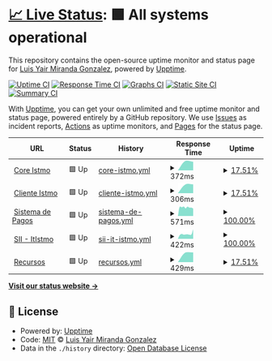 # [📈 Live Status](https://ymiranda-web.github.io/istmo-status): <!--live status--> **🟩 All systems operational**

This repository contains the open-source uptime monitor and status page for [Luis Yair Miranda Gonzalez](http://yairmiranda.com), powered by [Upptime](https://github.com/upptime/upptime).

[![Uptime CI](https://github.com/ymiranda-web/istmo-status/workflows/Uptime%20CI/badge.svg)](https://github.com/ymiranda-web/istmo-status/actions?query=workflow%3A%22Uptime+CI%22)
[![Response Time CI](https://github.com/ymiranda-web/istmo-status/workflows/Response%20Time%20CI/badge.svg)](https://github.com/ymiranda-web/istmo-status/actions?query=workflow%3A%22Response+Time+CI%22)
[![Graphs CI](https://github.com/ymiranda-web/istmo-status/workflows/Graphs%20CI/badge.svg)](https://github.com/ymiranda-web/istmo-status/actions?query=workflow%3A%22Graphs+CI%22)
[![Static Site CI](https://github.com/ymiranda-web/istmo-status/workflows/Static%20Site%20CI/badge.svg)](https://github.com/ymiranda-web/istmo-status/actions?query=workflow%3A%22Static+Site+CI%22)
[![Summary CI](https://github.com/ymiranda-web/istmo-status/workflows/Summary%20CI/badge.svg)](https://github.com/ymiranda-web/istmo-status/actions?query=workflow%3A%22Summary+CI%22)

With [Upptime](https://upptime.js.org), you can get your own unlimited and free uptime monitor and status page, powered entirely by a GitHub repository. We use [Issues](https://github.com/ymiranda-web/istmo-status/issues) as incident reports, [Actions](https://github.com/ymiranda-web/istmo-status/actions) as uptime monitors, and [Pages](https://ymiranda-web.github.io/istmo-status) for the status page.

<!--start: status pages-->
<!-- This summary is generated by Upptime (https://github.com/upptime/upptime) -->
<!-- Do not edit this manually, your changes will be overwritten -->
<!-- prettier-ignore -->
| URL | Status | History | Response Time | Uptime |
| --- | ------ | ------- | ------------- | ------ |
| <img alt="" src="https://icons.duckduckgo.com/ip3/wolf.istmo.tecnm.mx.ico" height="13"> [Core Istmo](https://wolf.istmo.tecnm.mx) | 🟩 Up | [core-istmo.yml](https://github.com/ymiranda-web/istmo-status/commits/HEAD/history/core-istmo.yml) | <details><summary><img alt="Response time graph" src="./graphs/core-istmo/response-time-week.png" height="20"> 372ms</summary><br><a href="https://ymiranda-web.github.io/istmo-status/history/core-istmo"><img alt="Response time 370" src="https://img.shields.io/endpoint?url=https%3A%2F%2Fraw.githubusercontent.com%2Fymiranda-web%2Fistmo-status%2FHEAD%2Fapi%2Fcore-istmo%2Fresponse-time.json"></a><br><a href="https://ymiranda-web.github.io/istmo-status/history/core-istmo"><img alt="24-hour response time 412" src="https://img.shields.io/endpoint?url=https%3A%2F%2Fraw.githubusercontent.com%2Fymiranda-web%2Fistmo-status%2FHEAD%2Fapi%2Fcore-istmo%2Fresponse-time-day.json"></a><br><a href="https://ymiranda-web.github.io/istmo-status/history/core-istmo"><img alt="7-day response time 372" src="https://img.shields.io/endpoint?url=https%3A%2F%2Fraw.githubusercontent.com%2Fymiranda-web%2Fistmo-status%2FHEAD%2Fapi%2Fcore-istmo%2Fresponse-time-week.json"></a><br><a href="https://ymiranda-web.github.io/istmo-status/history/core-istmo"><img alt="30-day response time 377" src="https://img.shields.io/endpoint?url=https%3A%2F%2Fraw.githubusercontent.com%2Fymiranda-web%2Fistmo-status%2FHEAD%2Fapi%2Fcore-istmo%2Fresponse-time-month.json"></a><br><a href="https://ymiranda-web.github.io/istmo-status/history/core-istmo"><img alt="1-year response time 386" src="https://img.shields.io/endpoint?url=https%3A%2F%2Fraw.githubusercontent.com%2Fymiranda-web%2Fistmo-status%2FHEAD%2Fapi%2Fcore-istmo%2Fresponse-time-year.json"></a></details> | <details><summary><a href="https://ymiranda-web.github.io/istmo-status/history/core-istmo">17.51%</a></summary><a href="https://ymiranda-web.github.io/istmo-status/history/core-istmo"><img alt="All-time uptime 74.69%" src="https://img.shields.io/endpoint?url=https%3A%2F%2Fraw.githubusercontent.com%2Fymiranda-web%2Fistmo-status%2FHEAD%2Fapi%2Fcore-istmo%2Fuptime.json"></a><br><a href="https://ymiranda-web.github.io/istmo-status/history/core-istmo"><img alt="24-hour uptime 100.00%" src="https://img.shields.io/endpoint?url=https%3A%2F%2Fraw.githubusercontent.com%2Fymiranda-web%2Fistmo-status%2FHEAD%2Fapi%2Fcore-istmo%2Fuptime-day.json"></a><br><a href="https://ymiranda-web.github.io/istmo-status/history/core-istmo"><img alt="7-day uptime 17.51%" src="https://img.shields.io/endpoint?url=https%3A%2F%2Fraw.githubusercontent.com%2Fymiranda-web%2Fistmo-status%2FHEAD%2Fapi%2Fcore-istmo%2Fuptime-week.json"></a><br><a href="https://ymiranda-web.github.io/istmo-status/history/core-istmo"><img alt="30-day uptime 80.06%" src="https://img.shields.io/endpoint?url=https%3A%2F%2Fraw.githubusercontent.com%2Fymiranda-web%2Fistmo-status%2FHEAD%2Fapi%2Fcore-istmo%2Fuptime-month.json"></a><br><a href="https://ymiranda-web.github.io/istmo-status/history/core-istmo"><img alt="1-year uptime 74.29%" src="https://img.shields.io/endpoint?url=https%3A%2F%2Fraw.githubusercontent.com%2Fymiranda-web%2Fistmo-status%2FHEAD%2Fapi%2Fcore-istmo%2Fuptime-year.json"></a></details>
| <img alt="" src="https://icons.duckduckgo.com/ip3/sit.istmo.tecnm.mx.ico" height="13"> [Cliente Istmo](https://sit.istmo.tecnm.mx) | 🟩 Up | [cliente-istmo.yml](https://github.com/ymiranda-web/istmo-status/commits/HEAD/history/cliente-istmo.yml) | <details><summary><img alt="Response time graph" src="./graphs/cliente-istmo/response-time-week.png" height="20"> 306ms</summary><br><a href="https://ymiranda-web.github.io/istmo-status/history/cliente-istmo"><img alt="Response time 300" src="https://img.shields.io/endpoint?url=https%3A%2F%2Fraw.githubusercontent.com%2Fymiranda-web%2Fistmo-status%2FHEAD%2Fapi%2Fcliente-istmo%2Fresponse-time.json"></a><br><a href="https://ymiranda-web.github.io/istmo-status/history/cliente-istmo"><img alt="24-hour response time 318" src="https://img.shields.io/endpoint?url=https%3A%2F%2Fraw.githubusercontent.com%2Fymiranda-web%2Fistmo-status%2FHEAD%2Fapi%2Fcliente-istmo%2Fresponse-time-day.json"></a><br><a href="https://ymiranda-web.github.io/istmo-status/history/cliente-istmo"><img alt="7-day response time 306" src="https://img.shields.io/endpoint?url=https%3A%2F%2Fraw.githubusercontent.com%2Fymiranda-web%2Fistmo-status%2FHEAD%2Fapi%2Fcliente-istmo%2Fresponse-time-week.json"></a><br><a href="https://ymiranda-web.github.io/istmo-status/history/cliente-istmo"><img alt="30-day response time 314" src="https://img.shields.io/endpoint?url=https%3A%2F%2Fraw.githubusercontent.com%2Fymiranda-web%2Fistmo-status%2FHEAD%2Fapi%2Fcliente-istmo%2Fresponse-time-month.json"></a><br><a href="https://ymiranda-web.github.io/istmo-status/history/cliente-istmo"><img alt="1-year response time 305" src="https://img.shields.io/endpoint?url=https%3A%2F%2Fraw.githubusercontent.com%2Fymiranda-web%2Fistmo-status%2FHEAD%2Fapi%2Fcliente-istmo%2Fresponse-time-year.json"></a></details> | <details><summary><a href="https://ymiranda-web.github.io/istmo-status/history/cliente-istmo">17.51%</a></summary><a href="https://ymiranda-web.github.io/istmo-status/history/cliente-istmo"><img alt="All-time uptime 79.31%" src="https://img.shields.io/endpoint?url=https%3A%2F%2Fraw.githubusercontent.com%2Fymiranda-web%2Fistmo-status%2FHEAD%2Fapi%2Fcliente-istmo%2Fuptime.json"></a><br><a href="https://ymiranda-web.github.io/istmo-status/history/cliente-istmo"><img alt="24-hour uptime 100.00%" src="https://img.shields.io/endpoint?url=https%3A%2F%2Fraw.githubusercontent.com%2Fymiranda-web%2Fistmo-status%2FHEAD%2Fapi%2Fcliente-istmo%2Fuptime-day.json"></a><br><a href="https://ymiranda-web.github.io/istmo-status/history/cliente-istmo"><img alt="7-day uptime 17.51%" src="https://img.shields.io/endpoint?url=https%3A%2F%2Fraw.githubusercontent.com%2Fymiranda-web%2Fistmo-status%2FHEAD%2Fapi%2Fcliente-istmo%2Fuptime-week.json"></a><br><a href="https://ymiranda-web.github.io/istmo-status/history/cliente-istmo"><img alt="30-day uptime 80.06%" src="https://img.shields.io/endpoint?url=https%3A%2F%2Fraw.githubusercontent.com%2Fymiranda-web%2Fistmo-status%2FHEAD%2Fapi%2Fcliente-istmo%2Fuptime-month.json"></a><br><a href="https://ymiranda-web.github.io/istmo-status/history/cliente-istmo"><img alt="1-year uptime 83.74%" src="https://img.shields.io/endpoint?url=https%3A%2F%2Fraw.githubusercontent.com%2Fymiranda-web%2Fistmo-status%2FHEAD%2Fapi%2Fcliente-istmo%2Fuptime-year.json"></a></details>
| <img alt="" src="https://icons.duckduckgo.com/ip3/pagos.itistmo.edu.mx.ico" height="13"> [Sistema de Pagos](https://pagos.itistmo.edu.mx) | 🟩 Up | [sistema-de-pagos.yml](https://github.com/ymiranda-web/istmo-status/commits/HEAD/history/sistema-de-pagos.yml) | <details><summary><img alt="Response time graph" src="./graphs/sistema-de-pagos/response-time-week.png" height="20"> 571ms</summary><br><a href="https://ymiranda-web.github.io/istmo-status/history/sistema-de-pagos"><img alt="Response time 834" src="https://img.shields.io/endpoint?url=https%3A%2F%2Fraw.githubusercontent.com%2Fymiranda-web%2Fistmo-status%2FHEAD%2Fapi%2Fsistema-de-pagos%2Fresponse-time.json"></a><br><a href="https://ymiranda-web.github.io/istmo-status/history/sistema-de-pagos"><img alt="24-hour response time 533" src="https://img.shields.io/endpoint?url=https%3A%2F%2Fraw.githubusercontent.com%2Fymiranda-web%2Fistmo-status%2FHEAD%2Fapi%2Fsistema-de-pagos%2Fresponse-time-day.json"></a><br><a href="https://ymiranda-web.github.io/istmo-status/history/sistema-de-pagos"><img alt="7-day response time 571" src="https://img.shields.io/endpoint?url=https%3A%2F%2Fraw.githubusercontent.com%2Fymiranda-web%2Fistmo-status%2FHEAD%2Fapi%2Fsistema-de-pagos%2Fresponse-time-week.json"></a><br><a href="https://ymiranda-web.github.io/istmo-status/history/sistema-de-pagos"><img alt="30-day response time 947" src="https://img.shields.io/endpoint?url=https%3A%2F%2Fraw.githubusercontent.com%2Fymiranda-web%2Fistmo-status%2FHEAD%2Fapi%2Fsistema-de-pagos%2Fresponse-time-month.json"></a><br><a href="https://ymiranda-web.github.io/istmo-status/history/sistema-de-pagos"><img alt="1-year response time 864" src="https://img.shields.io/endpoint?url=https%3A%2F%2Fraw.githubusercontent.com%2Fymiranda-web%2Fistmo-status%2FHEAD%2Fapi%2Fsistema-de-pagos%2Fresponse-time-year.json"></a></details> | <details><summary><a href="https://ymiranda-web.github.io/istmo-status/history/sistema-de-pagos">100.00%</a></summary><a href="https://ymiranda-web.github.io/istmo-status/history/sistema-de-pagos"><img alt="All-time uptime 96.96%" src="https://img.shields.io/endpoint?url=https%3A%2F%2Fraw.githubusercontent.com%2Fymiranda-web%2Fistmo-status%2FHEAD%2Fapi%2Fsistema-de-pagos%2Fuptime.json"></a><br><a href="https://ymiranda-web.github.io/istmo-status/history/sistema-de-pagos"><img alt="24-hour uptime 100.00%" src="https://img.shields.io/endpoint?url=https%3A%2F%2Fraw.githubusercontent.com%2Fymiranda-web%2Fistmo-status%2FHEAD%2Fapi%2Fsistema-de-pagos%2Fuptime-day.json"></a><br><a href="https://ymiranda-web.github.io/istmo-status/history/sistema-de-pagos"><img alt="7-day uptime 100.00%" src="https://img.shields.io/endpoint?url=https%3A%2F%2Fraw.githubusercontent.com%2Fymiranda-web%2Fistmo-status%2FHEAD%2Fapi%2Fsistema-de-pagos%2Fuptime-week.json"></a><br><a href="https://ymiranda-web.github.io/istmo-status/history/sistema-de-pagos"><img alt="30-day uptime 99.97%" src="https://img.shields.io/endpoint?url=https%3A%2F%2Fraw.githubusercontent.com%2Fymiranda-web%2Fistmo-status%2FHEAD%2Fapi%2Fsistema-de-pagos%2Fuptime-month.json"></a><br><a href="https://ymiranda-web.github.io/istmo-status/history/sistema-de-pagos"><img alt="1-year uptime 99.79%" src="https://img.shields.io/endpoint?url=https%3A%2F%2Fraw.githubusercontent.com%2Fymiranda-web%2Fistmo-status%2FHEAD%2Fapi%2Fsistema-de-pagos%2Fuptime-year.json"></a></details>
| <img alt="" src="https://icons.duckduckgo.com/ip3/sii.itistmo.edu.mx.ico" height="13"> [SII - ItIstmo](https://sii.itistmo.edu.mx) | 🟩 Up | [sii-it-istmo.yml](https://github.com/ymiranda-web/istmo-status/commits/HEAD/history/sii-it-istmo.yml) | <details><summary><img alt="Response time graph" src="./graphs/sii-it-istmo/response-time-week.png" height="20"> 422ms</summary><br><a href="https://ymiranda-web.github.io/istmo-status/history/sii-it-istmo"><img alt="Response time 523" src="https://img.shields.io/endpoint?url=https%3A%2F%2Fraw.githubusercontent.com%2Fymiranda-web%2Fistmo-status%2FHEAD%2Fapi%2Fsii-it-istmo%2Fresponse-time.json"></a><br><a href="https://ymiranda-web.github.io/istmo-status/history/sii-it-istmo"><img alt="24-hour response time 316" src="https://img.shields.io/endpoint?url=https%3A%2F%2Fraw.githubusercontent.com%2Fymiranda-web%2Fistmo-status%2FHEAD%2Fapi%2Fsii-it-istmo%2Fresponse-time-day.json"></a><br><a href="https://ymiranda-web.github.io/istmo-status/history/sii-it-istmo"><img alt="7-day response time 422" src="https://img.shields.io/endpoint?url=https%3A%2F%2Fraw.githubusercontent.com%2Fymiranda-web%2Fistmo-status%2FHEAD%2Fapi%2Fsii-it-istmo%2Fresponse-time-week.json"></a><br><a href="https://ymiranda-web.github.io/istmo-status/history/sii-it-istmo"><img alt="30-day response time 437" src="https://img.shields.io/endpoint?url=https%3A%2F%2Fraw.githubusercontent.com%2Fymiranda-web%2Fistmo-status%2FHEAD%2Fapi%2Fsii-it-istmo%2Fresponse-time-month.json"></a><br><a href="https://ymiranda-web.github.io/istmo-status/history/sii-it-istmo"><img alt="1-year response time 530" src="https://img.shields.io/endpoint?url=https%3A%2F%2Fraw.githubusercontent.com%2Fymiranda-web%2Fistmo-status%2FHEAD%2Fapi%2Fsii-it-istmo%2Fresponse-time-year.json"></a></details> | <details><summary><a href="https://ymiranda-web.github.io/istmo-status/history/sii-it-istmo">100.00%</a></summary><a href="https://ymiranda-web.github.io/istmo-status/history/sii-it-istmo"><img alt="All-time uptime 97.31%" src="https://img.shields.io/endpoint?url=https%3A%2F%2Fraw.githubusercontent.com%2Fymiranda-web%2Fistmo-status%2FHEAD%2Fapi%2Fsii-it-istmo%2Fuptime.json"></a><br><a href="https://ymiranda-web.github.io/istmo-status/history/sii-it-istmo"><img alt="24-hour uptime 100.00%" src="https://img.shields.io/endpoint?url=https%3A%2F%2Fraw.githubusercontent.com%2Fymiranda-web%2Fistmo-status%2FHEAD%2Fapi%2Fsii-it-istmo%2Fuptime-day.json"></a><br><a href="https://ymiranda-web.github.io/istmo-status/history/sii-it-istmo"><img alt="7-day uptime 100.00%" src="https://img.shields.io/endpoint?url=https%3A%2F%2Fraw.githubusercontent.com%2Fymiranda-web%2Fistmo-status%2FHEAD%2Fapi%2Fsii-it-istmo%2Fuptime-week.json"></a><br><a href="https://ymiranda-web.github.io/istmo-status/history/sii-it-istmo"><img alt="30-day uptime 100.00%" src="https://img.shields.io/endpoint?url=https%3A%2F%2Fraw.githubusercontent.com%2Fymiranda-web%2Fistmo-status%2FHEAD%2Fapi%2Fsii-it-istmo%2Fuptime-month.json"></a><br><a href="https://ymiranda-web.github.io/istmo-status/history/sii-it-istmo"><img alt="1-year uptime 98.76%" src="https://img.shields.io/endpoint?url=https%3A%2F%2Fraw.githubusercontent.com%2Fymiranda-web%2Fistmo-status%2FHEAD%2Fapi%2Fsii-it-istmo%2Fuptime-year.json"></a></details>
| <img alt="" src="https://icons.duckduckgo.com/ip3/recursos.wolf.istmo.tecnm.mx.ico" height="13"> [Recursos](https://recursos.wolf.istmo.tecnm.mx) | 🟩 Up | [recursos.yml](https://github.com/ymiranda-web/istmo-status/commits/HEAD/history/recursos.yml) | <details><summary><img alt="Response time graph" src="./graphs/recursos/response-time-week.png" height="20"> 429ms</summary><br><a href="https://ymiranda-web.github.io/istmo-status/history/recursos"><img alt="Response time 433" src="https://img.shields.io/endpoint?url=https%3A%2F%2Fraw.githubusercontent.com%2Fymiranda-web%2Fistmo-status%2FHEAD%2Fapi%2Frecursos%2Fresponse-time.json"></a><br><a href="https://ymiranda-web.github.io/istmo-status/history/recursos"><img alt="24-hour response time 433" src="https://img.shields.io/endpoint?url=https%3A%2F%2Fraw.githubusercontent.com%2Fymiranda-web%2Fistmo-status%2FHEAD%2Fapi%2Frecursos%2Fresponse-time-day.json"></a><br><a href="https://ymiranda-web.github.io/istmo-status/history/recursos"><img alt="7-day response time 429" src="https://img.shields.io/endpoint?url=https%3A%2F%2Fraw.githubusercontent.com%2Fymiranda-web%2Fistmo-status%2FHEAD%2Fapi%2Frecursos%2Fresponse-time-week.json"></a><br><a href="https://ymiranda-web.github.io/istmo-status/history/recursos"><img alt="30-day response time 443" src="https://img.shields.io/endpoint?url=https%3A%2F%2Fraw.githubusercontent.com%2Fymiranda-web%2Fistmo-status%2FHEAD%2Fapi%2Frecursos%2Fresponse-time-month.json"></a><br><a href="https://ymiranda-web.github.io/istmo-status/history/recursos"><img alt="1-year response time 431" src="https://img.shields.io/endpoint?url=https%3A%2F%2Fraw.githubusercontent.com%2Fymiranda-web%2Fistmo-status%2FHEAD%2Fapi%2Frecursos%2Fresponse-time-year.json"></a></details> | <details><summary><a href="https://ymiranda-web.github.io/istmo-status/history/recursos">17.51%</a></summary><a href="https://ymiranda-web.github.io/istmo-status/history/recursos"><img alt="All-time uptime 81.00%" src="https://img.shields.io/endpoint?url=https%3A%2F%2Fraw.githubusercontent.com%2Fymiranda-web%2Fistmo-status%2FHEAD%2Fapi%2Frecursos%2Fuptime.json"></a><br><a href="https://ymiranda-web.github.io/istmo-status/history/recursos"><img alt="24-hour uptime 100.00%" src="https://img.shields.io/endpoint?url=https%3A%2F%2Fraw.githubusercontent.com%2Fymiranda-web%2Fistmo-status%2FHEAD%2Fapi%2Frecursos%2Fuptime-day.json"></a><br><a href="https://ymiranda-web.github.io/istmo-status/history/recursos"><img alt="7-day uptime 17.51%" src="https://img.shields.io/endpoint?url=https%3A%2F%2Fraw.githubusercontent.com%2Fymiranda-web%2Fistmo-status%2FHEAD%2Fapi%2Frecursos%2Fuptime-week.json"></a><br><a href="https://ymiranda-web.github.io/istmo-status/history/recursos"><img alt="30-day uptime 80.06%" src="https://img.shields.io/endpoint?url=https%3A%2F%2Fraw.githubusercontent.com%2Fymiranda-web%2Fistmo-status%2FHEAD%2Fapi%2Frecursos%2Fuptime-month.json"></a><br><a href="https://ymiranda-web.github.io/istmo-status/history/recursos"><img alt="1-year uptime 88.31%" src="https://img.shields.io/endpoint?url=https%3A%2F%2Fraw.githubusercontent.com%2Fymiranda-web%2Fistmo-status%2FHEAD%2Fapi%2Frecursos%2Fuptime-year.json"></a></details>

<!--end: status pages-->

[**Visit our status website →**](https://ymiranda-web.github.io/istmo-status)

## 📄 License

- Powered by: [Upptime](https://github.com/upptime/upptime)
- Code: [MIT](./LICENSE) © [Luis Yair Miranda Gonzalez](http://yairmiranda.com)
- Data in the `./history` directory: [Open Database License](https://opendatacommons.org/licenses/odbl/1-0/)
